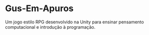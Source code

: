 # Gus-Em-Apuros
Um jogo estilo RPG desenvolvido na Unity para ensinar pensamento computacional e introdução à programação.
